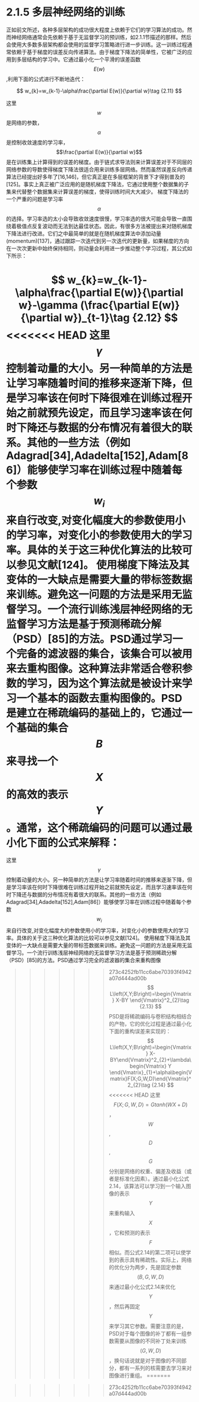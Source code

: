 # 2.1.5 多层神经网络的训练

正如前文所述，各种多层架构的成功很大程度上依赖于它们的学习算法的成功。然而神经网络通常会先依赖于基于无监督学习的预训练，如2.1.1节描述的那样。然后会使用大多数多层架构都会使用的监督学习策略进行进一步训练。这一训练过程通常依赖于基于梯度的误差反向传递算法。由于梯度下降法的简单性，它被广泛的应用到多层结构的学习中。它通过最小化一个平滑的误差函数$$E\left(w\right)$$,利用下面的公式进行不断地迭代：

$$
w_{k}=w_{k-1}-\alpha\frac{\partial E(w)}{\partial w}\tag {2.11}
$$

这里$$w$$是网络的参数，$$\alpha$$是控制收敛速度的学习率，$$\frac{\partial E(w)}{\partial w}$$是在训练集上计算得到的误差的梯度。由于链式求导法则来计算误差对于不同层的网络参数的导数使得梯度下降法很适合用来训练多层网络。然而虽然误差反向传递算法已经提出好多年了\[16,146\]，但它真正是在多层框架的背景下才得到普及的\[125\]。事实上真正被广泛应用的是随机梯度下降法，它通过使用整个数据集的子集来代替整个数据集来计算误差的梯度，使得训练时间大大减少。 梯度下降法的一个严重的问题是学习率$$\alpha$$的选择。学习率选的太小会导致收敛速度很慢，学习率选的很大可能会导致一直围绕着极值点反复波动而无法到达最佳状态。因此，有很多方法被提出来对随机梯度下降法进行改进。它们之中最简单的就是在随机梯度算法中添加动量\(momentum\)\[137\]，通过跟踪一次迭代到另一次迭代的更新量，如果梯度的方向在一次次更新中始终保持相同，则动量会利用进一步推动整个学习过程，其公式如下所示：

$$
w_{k}=w_{k-1}-\alpha\frac{\partial E(w)}{\partial w}-\gamma (\frac{\partial E(w)}{\partial w})_{t-1}\tag {2.12}
$$
<<<<<<< HEAD
这里$$\gamma$$控制着动量的大小。另一种简单的方法是让学习率随着时间的推移来逐渐下降，但是学习率该在何时下降很难在训练过程开始之前就预先设定，而且学习速率该在何时下降还与数据的分布情况有着很大的联系。其他的一些方法（例如Adagrad[34],Adadelta[152],Adam[86]）能够使学习率在训练过程中随着每个参数$$w_{i}$$来自行改变,对变化幅度大的参数使用小的学习率，对变化小的参数使用大的学习率。具体的关于这三种优化算法的比较可以参见文献[124]。
使用梯度下降法及其变体的一大缺点是需要大量的带标签数据来训练。避免这一问题的方法是采用无监督学习。一个流行训练浅层神经网络的无监督学习方法是基于预测稀疏分解（PSD）[85]的方法。PSD通过学习一个完备的滤波器的集合，该集合可以被用来去重构图像。这种算法非常适合卷积参数的学习，因为这个算法就是被设计来学习一个基本的函数去重构图像的。PSD是建立在稀疏编码的基础上的，它通过一个基础的集合$$B$$来寻找一个$$X$$的高效的表示$$Y$$。通常，这个稀疏编码的问题可以通过最小化下面的公式来解释：
=======

这里$$\gamma$$控制着动量的大小。另一种简单的方法是让学习率随着时间的推移来逐渐下降，但是学习率该在何时下降很难在训练过程开始之前就预先设定，而且学习速率该在何时下降还与数据的分布情况有着很大的联系。其他的一些方法（例如Adagrad\[34\],Adadelta\[152\],Adam\[86\]）能够使学习率在训练过程中随着每个参数$$w_{i}$$来自行改变,对变化幅度大的参数使用小的学习率，对变化小的参数使用大的学习率。具体的关于这三种优化算法的比较可以参见文献\[124\]。 使用梯度下降法及其变体的一大缺点是需要大量的带标签数据来训练。避免这一问题的方法是采用无监督学习。一个流行训练浅层神经网络的无监督学习方法是基于预测稀疏分解（PSD）\[85\]的方法。PSD通过学习完全的滤波器的集合来重构图像

>>>>>>> 273c4252fb11cc6abe70393f4942a07d444ad00b
$$
L\left(X,Y;B\right)=\begin{Vmatrix} X-BY \end{Vmatrix}^2_{2}\tag {2.13}
$$
PSD是将稀疏编码与卷积结构相结合的产物，它的优化过程是通过最小化下面的重构误差来实现的：
$$
L\left(X,Y;B\right)=\begin{Vmatrix} X-BY\end{Vmatrix}^2_{2}+\lambda\begin{Vmatrix} Y \end{Vmatrix}_{1}+\alpha\begin{Vmatrix}F(X;G,W,D)\end{Vmatrix}^2_{2}\tag {2.14}
$$
<<<<<<< HEAD
这里$$F\left(X;G,W,D\right)=Gtanh\left(WX+D\right)$$，$$W$$,$$D$$,$$G$$分别是网络的权重、偏差及收益（或者是标准化因素）。通过最小化公式2.14，该算法可以学习到一个输入图像的表示$$Y$$来重构输入$$X$$，它和预测的表示$$F$$相似。而公式2.14的第二项可以使学到的表示具有稀疏性。实际上，网络的优化分为两步，先是固定参数$$\left(B,G,W,D\right)$$来通过最小化公式2.14来优化$$Y$$，然后再固定$$Y$$来学习其它参数。需要注意的是，PSD对于每个图像的补丁都有一组参数需要从图像的不同补丁处来训练$$\left(G,W,D\right)$$，换句话说就是对于图像的不同部分，都有一系列的核需要去学习来对图像进行重组。
=======

>>>>>>> 273c4252fb11cc6abe70393f4942a07d444ad00b
